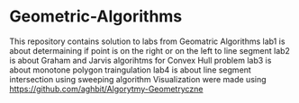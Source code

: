 # Geometric-Algorithms
This repository contains solution to labs from Geomatric Algorithms 
lab1 is about determaining if point is on the right or on the left to line segment
lab2 is about Graham and Jarvis algorihtms for Convex Hull problem
lab3 is about monotone polygon traingulation
lab4 is about line segment intersection using sweeping algorithm
Visualization were made using https://github.com/aghbit/Algorytmy-Geometryczne
